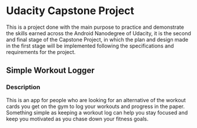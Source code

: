 # Udacity Capstone Project


This is a project done with the main purpose to practice and demonstrate the skills earned across the Android Nanodegree of Udacity,
it is the second and final stage of the Capstone Project, in which the plan and design made in the first stage will be implemented
following the specifications and requirements for the project.

## Simple Workout Logger
### Description

This is an app for people who are looking for an alternative of the workout cards you get on the gym to log your workouts and progress in the paper.
Something simple as keeping a workout log can help you stay focused and keep you motivated as you chase down your fitness goals.
